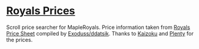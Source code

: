 # [Royals Prices](http://vsz.me/RoyalsPrices)

Scroll price searcher for MapleRoyals. Price information taken from <a class="blue-text lighten-2" href="https://docs.google.com/spreadsheets/d/14n-0lQpuCR8l2ZDkAW4MrftpFWVhV9LkMVtqU7Dvbrk/edit#gid=0">Royals Price Sheet</a> compiled by <a class="blue-text lighten-2" href="http://mapleroyals.com/forum/members/ddatsik.5506/">Exoduss/ddatsik</a>. Thanks to <a class="blue-text lighten-2" href="http://mapleroyals.com/forum/members/kaizoku.3951/">Kaizoku</a> and <a class="blue-text lighten-2" href="http://mapleroyals.com/forum/members/4844/">Plenty</a> for the prices.
